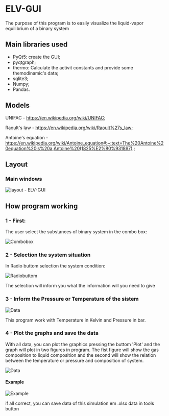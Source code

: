 ﻿# ELV-GUI

The purpose of this program is to easily visualize the liquid-vapor equilibrium of a binary system 

## Main libraries used

- PyQt5: create the GUI;
- pyqtgraph;
- thermo: Calculate the activit constants and provide some themodinamic's data;
- sqlite3;
- Numpy;
- Pandas.

## Models

UNIFAC - https://en.wikipedia.org/wiki/UNIFAC;

Raoult's law - https://en.wikipedia.org/wiki/Raoult%27s_law;

Antoine's equation - https://en.wikipedia.org/wiki/Antoine_equation#:~:text=The%20Antoine%20equation%20is%20a,Antoine%20(1825%E2%80%931897).;

## Layout
### Main windows
![layout - ELV-GUI](https://github.com/dcbarros1/ELV-GUI/blob/master/Img/Layout.PNG)

## How program working

### 1 - First:
The user select the substances of binary system in the combo box:

![Combobox](https://github.com/dcbarros1/ELV-GUI/blob/master/Img/substances.PNG)

### 2 - Selection the system situation

In Radio buttom selection the system condition:

![Radiobuttom](https://github.com/dcbarros1/ELV-GUI/blob/master/Img/Radiobutton.PNG)

The selection will inform you what the information will you need to give

### 3 - Inform the Pressure or Temperature of the sistem

![Data](https://github.com/dcbarros1/ELV-GUI/blob/master/Img/Data.PNG)

This program work with Temperature in Kelvin and Pressure in bar.

### 4 - Plot the graphs and save the data

With all data, you can plot the graphics pressing the buttom 'Plot' and the graph will plot in two figures in program.
The fist figure will show the gas composition to liquid composition and the second will show the relation between the 
temperature or pressure and composition of system.

![Data](https://github.com/dcbarros1/ELV-GUI/blob/master/Img/button.PNG)

#### Example
![Example](https://github.com/dcbarros1/ELV-GUI/blob/master/Img/plots.PNG)

if all correct, you can save data of this simulation em .xlsx data in tools button  






